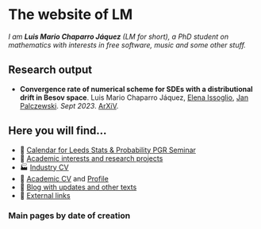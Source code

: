 # The website of LM

*I am **Luis Mario Chaparro Jáquez** (LM for short), a PhD student on mathematics with interests in free software, music and some other stuff.*

## Research output

- **Convergence rate of numerical scheme for SDEs with a distributional drift in Besov space**.
Luis Mario Chaparro Jáquez, [Elena Issoglio](https://sites.google.com/view/elenaissoglio), [Jan Palczewski](https://www1.maths.leeds.ac.uk/~jp/).
*Sept 2023*. [ArXiV](https://arxiv.org/abs/2309.11396).

## Here you will find...

- 📅 [Calendar for Leeds Stats & Probability PGR Seminar](/stats-seminar)
- 🧮 [Academic interests and research projects](/academic)
- 🏭 [Industry CV](/cv_pro)
- 🌅 [Academic CV](/cv_ac) and [Profile](/academic)
- 📔 [Blog with updates and other texts](/posts/)
- 🔗 [External links](/external)

### Main pages by date of creation
